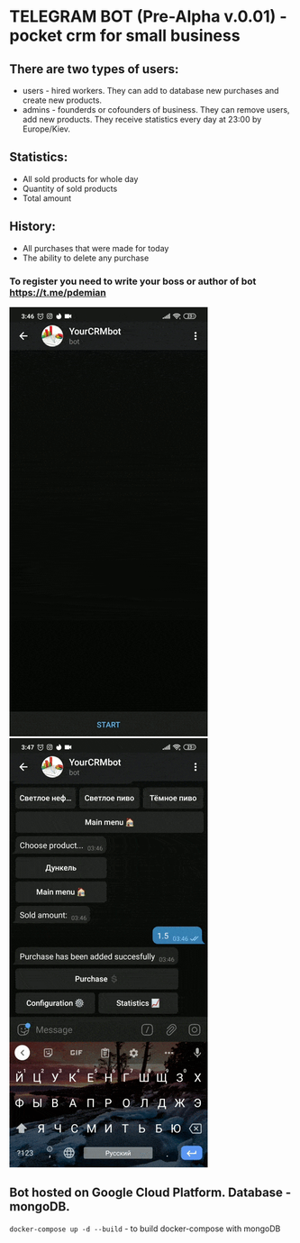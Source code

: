 # TELEGRAM BOT (Pre-Alpha v.0.01) -pocket crm for small business

## There are two types of users:
* users - hired workers. They can add to database new purchases and create new products.
* admins - founderds or cofounders of business. They can remove users, add new products. They receive statistics every day at 23:00 by Europe/Kiev.
## Statistics:
* All sold products for whole day
* Quantity of sold products
* Total amount
## History:
* All purchases that were made for today
* The ability to delete any purchase 
### To register you need to write your boss or author of bot https://t.me/pdemian

![](/assets/images/adding_purchase.gif)
![](/assets/images/getting_statistics.gif)

## Bot hosted on Google Cloud Platform. Database - mongoDB.

`docker-compose up -d --build` - to build docker-compose with mongoDB

